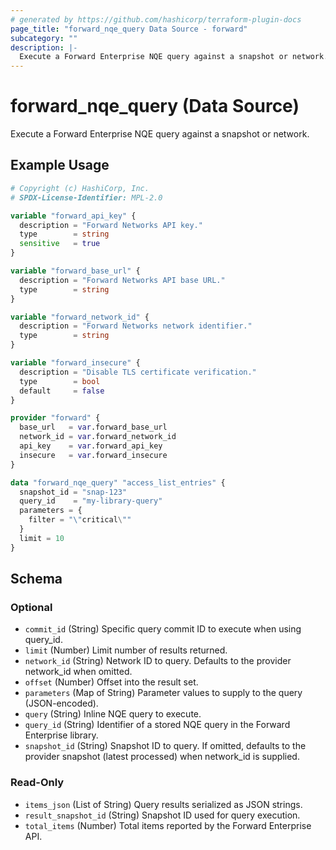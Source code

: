 ```yaml
---
# generated by https://github.com/hashicorp/terraform-plugin-docs
page_title: "forward_nqe_query Data Source - forward"
subcategory: ""
description: |-
  Execute a Forward Enterprise NQE query against a snapshot or network.
---
```


# forward_nqe_query (Data Source)

Execute a Forward Enterprise NQE query against a snapshot or network.

## Example Usage

```terraform
# Copyright (c) HashiCorp, Inc.
# SPDX-License-Identifier: MPL-2.0

variable "forward_api_key" {
  description = "Forward Networks API key."
  type        = string
  sensitive   = true
}

variable "forward_base_url" {
  description = "Forward Networks API base URL."
  type        = string
}

variable "forward_network_id" {
  description = "Forward Networks network identifier."
  type        = string
}

variable "forward_insecure" {
  description = "Disable TLS certificate verification."
  type        = bool
  default     = false
}

provider "forward" {
  base_url   = var.forward_base_url
  network_id = var.forward_network_id
  api_key    = var.forward_api_key
  insecure   = var.forward_insecure
}

data "forward_nqe_query" "access_list_entries" {
  snapshot_id = "snap-123"
  query_id    = "my-library-query"
  parameters = {
    filter = "\"critical\""
  }
  limit = 10
}
```

<!-- schema generated by tfplugindocs -->
## Schema

### Optional

- `commit_id` (String) Specific query commit ID to execute when using query_id.
- `limit` (Number) Limit number of results returned.
- `network_id` (String) Network ID to query. Defaults to the provider network_id when omitted.
- `offset` (Number) Offset into the result set.
- `parameters` (Map of String) Parameter values to supply to the query (JSON-encoded).
- `query` (String) Inline NQE query to execute.
- `query_id` (String) Identifier of a stored NQE query in the Forward Enterprise library.
- `snapshot_id` (String) Snapshot ID to query. If omitted, defaults to the provider snapshot (latest processed) when network_id is supplied.

### Read-Only

- `items_json` (List of String) Query results serialized as JSON strings.
- `result_snapshot_id` (String) Snapshot ID used for query execution.
- `total_items` (Number) Total items reported by the Forward Enterprise API.
